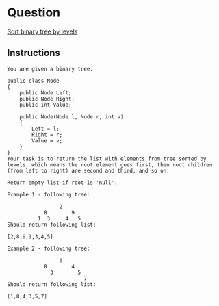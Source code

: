 # Question

[Sort binary tree by levels](https://www.codewars.com/kata/sort-binary-tree-by-levels/train/csharp)

## Instructions
	You are given a binary tree:

	public class Node
	{
	    public Node Left;
	    public Node Right;
	    public int Value;
	
	    public Node(Node l, Node r, int v)
	    {
	        Left = l;
	        Right = r;
	        Value = v;
	    }
	}
	Your task is to return the list with elements from tree sorted by levels, which means the root element goes first, then root children (from left to right) are second and third, and so on.

	Return empty list if root is 'null'.

	Example 1 - following tree:

	                 2
	            8        9
	          1  3     4   5
	Should return following list:
	
	[2,8,9,1,3,4,5]

	Example 2 - following tree:

	                 1
	            8        4
	              3        5
	                         7
	Should return following list:
	
	[1,8,4,3,5,7]
